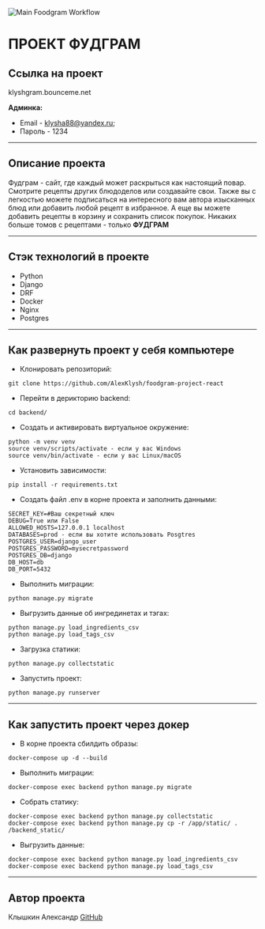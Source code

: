 ![Main Foodgram Workflow](https://github.com/AlexKlysh/foodgram-project-react/actions/workflows/main.yml/badge.svg)

# ПРОЕКТ ФУДГРАМ

## Ссылка на проект

klyshgram.bounceme.net

**Админка:**
- Email - klysha88@yandex.ru;
- Пароль - 1234
- - -

## Описание проекта
Фудграм - сайт, где каждый может раскрыться как настоящий повар. Смотрите рецепты других блюдоделов или создавайте свои.
Также вы с легкостью можете подписаться на интересного вам автора изысканных блюд или добавить любой рецепт в избранное.
А еще вы можете добавить рецепты в корзину и сохранить список покупок.
Никаких больше томов с рецептами - только **ФУДГРАМ**
- - -

## Стэк технологий в проекте
- Python
- Django
- DRF
- Docker
- Nginx
- Postgres
- - -

## Как развернуть проект у себя компьютере
- Клонировать репозиторий:

```
git clone https://github.com/AlexKlysh/foodgram-project-react
```

- Перейти в дерикторию backend:

```
cd backend/
```

- Создать и активировать виртуальное окружение:

```
python -m venv venv
source venv/scripts/activate - eсли у вас Windows
source venv/bin/activate - если у вас Linux/macOS
```

- Установить зависимости:

```
pip install -r requirements.txt
```

- Создать файл .env в корне проекта и заполнить данными:

```
SECRET_KEY=#Ваш секретный ключ
DEBUG=True или False
ALLOWED_HOSTS=127.0.0.1 localhost
DATABASES=prod - если вы хотите использовать Posgtres
POSTGRES_USER=django_user
POSTGRES_PASSWORD=mysecretpassword
POSTGRES_DB=django
DB_HOST=db
DB_PORT=5432
```

- Выполнить миграции:

```
python manage.py migrate
```

- Выгрузить данные об ингрединетах и тэгах:

```
python manage.py load_ingredients_csv
python manage.py load_tags_csv
```

- Загрузка статики:

```
python manage.py collectstatic
```

- Запустить проект:

```
python manage.py runserver
```

- - -

## Как запустить проект через докер
- В корне проекта сбилдить образы:

```
docker-compose up -d --build
```

- Выполнить миграции:

```
docker-compose exec backend python manage.py migrate
```

- Собрать статику:

```
docker-compose exec backend python manage.py collectstatic
docker-compose exec backend python manage.py cp -r /app/static/ . /backend_static/
```

- Выгрузить данные:

```
docker-compose exec backend python manage.py load_ingredients_csv
docker-compose exec backend python manage.py load_tags_csv
```

- - -

## Автор проекта
Клышкин Александр [GitHub](https://github.com/AlexKlysh)
